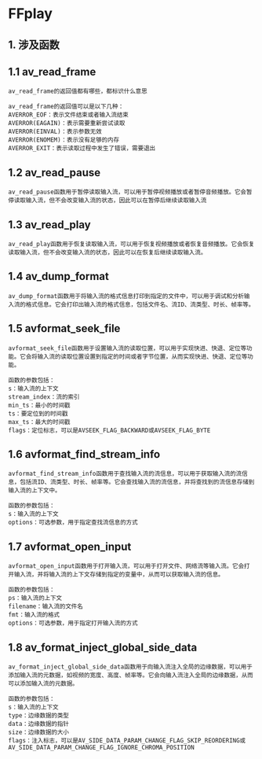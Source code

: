 # FFplay

## 1. 涉及函数

## 1.1 av_read_frame
```
av_read_frame的返回值都有哪些，都标识什么意思

av_read_frame的返回值可以是以下几种：
AVERROR_EOF：表示文件结束或者输入流结束
AVERROR(EAGAIN)：表示需要重新尝试读取
AVERROR(EINVAL)：表示参数无效
AVERROR(ENOMEM)：表示没有足够的内存
AVERROR_EXIT：表示读取过程中发生了错误，需要退出
```


## 1.2 av_read_pause
```
av_read_pause函数用于暂停读取输入流，可以用于暂停视频播放或者暂停音频播放。它会暂停读取输入流，但不会改变输入流的状态，因此可以在暂停后继续读取输入流
```

## 1.3 av_read_play
```
av_read_play函数用于恢复读取输入流，可以用于恢复视频播放或者恢复音频播放。它会恢复读取输入流，但不会改变输入流的状态，因此可以在恢复后继续读取输入流。
```

## 1.4 av_dump_format
```
av_dump_format函数用于将输入流的格式信息打印到指定的文件中，可以用于调试和分析输入流的格式信息。它会打印出输入流的格式信息，包括文件名、流ID、流类型、时长、帧率等。
```

## 1.5 avformat_seek_file
```
avformat_seek_file函数用于设置输入流的读取位置，可以用于实现快进、快退、定位等功能。它会将输入流的读取位置设置到指定的时间或者字节位置，从而实现快进、快退、定位等功能。

函数的参数包括：
s：输入流的上下文
stream_index：流的索引
min_ts：最小的时间戳
ts：要定位到的时间戳
max_ts：最大的时间戳
flags：定位标志，可以是AVSEEK_FLAG_BACKWARD或AVSEEK_FLAG_BYTE
```

## 1.6 avformat_find_stream_info
```
avformat_find_stream_info函数用于查找输入流的流信息，可以用于获取输入流的流信息，包括流ID、流类型、时长、帧率等。它会查找输入流的流信息，并将查找到的流信息存储到输入流的上下文中。

函数的参数包括：
s：输入流的上下文
options：可选参数，用于指定查找流信息的方式
```

## 1.7 avformat_open_input
```
avformat_open_input函数用于打开输入流，可以用于打开文件、网络流等输入流。它会打开输入流，并将输入流的上下文存储到指定的变量中，从而可以获取输入流的信息。

函数的参数包括：
ps：输入流的上下文
filename：输入流的文件名
fmt：输入流的格式
options：可选参数，用于指定打开输入流的方式
```

## 1.8 av_format_inject_global_side_data 
```
av_format_inject_global_side_data函数用于向输入流注入全局的边缘数据，可以用于添加输入流的元数据，如视频的宽度、高度、帧率等。它会向输入流注入全局的边缘数据，从而可以添加输入流的元数据。

函数的参数包括：
s：输入流的上下文
type：边缘数据的类型
data：边缘数据的指针
size：边缘数据的大小
flags：注入标志，可以是AV_SIDE_DATA_PARAM_CHANGE_FLAG_SKIP_REORDERING或AV_SIDE_DATA_PARAM_CHANGE_FLAG_IGNORE_CHROMA_POSITION
```